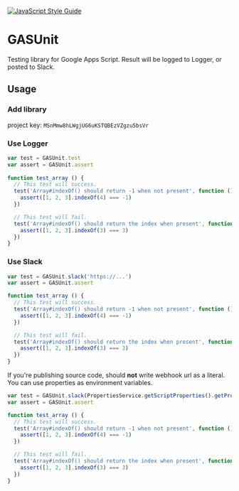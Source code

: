 [![JavaScript Style Guide](https://img.shields.io/badge/code_style-standard-brightgreen.svg)](https://standardjs.com)

# GASUnit
Testing library for Google Apps Script.
Result will be logged to Logger, or posted to Slack.

## Usage
### Add library
project key: `MSnMmw8hLWgjUG6uKSTQBEzVZgzu5bsVr`

### Use Logger
```js
var test = GASUnit.test
var assert = GASUnit.assert
  
function test_array () {
  // This test will success.
  test('Array#indexOf() should return -1 when not present', function () {
    assert([1, 2, 3].indexOf(4) === -1)
  })

  // This test will fail.
  test('Array#indexOf() should return the index when present', function () {
    assert([1, 2, 3].indexOf(3) === 3)
  })
}
```

### Use Slack
```js
var test = GASUnit.slack('https://...')
var assert = GASUnit.assert

function test_array () {
  // This test will success.
  test('Array#indexOf() should return -1 when not present', function () {
    assert([1, 2, 3].indexOf(4) === -1)
  })

  // This test will fail.
  test('Array#indexOf() should return the index when present', function () {
    assert([1, 2, 3].indexOf(3) === 3)
  })
}
```

If you're publishing source code, should **not** write webhook url as a literal.
You can use properties as environment variables.

```js
var test = GASUnit.slack(PropertiesService.getScriptProperties().getProperty('WEBHOOK_URL'))
var assert = GASUnit.assert

function test_array () {
  // This test will success.
  test('Array#indexOf() should return -1 when not present', function () {
    assert([1, 2, 3].indexOf(4) === -1)
  })

  // This test will fail.
  test('Array#indexOf() should return the index when present', function () {
    assert([1, 2, 3].indexOf(3) === 3)
  })
}
```

